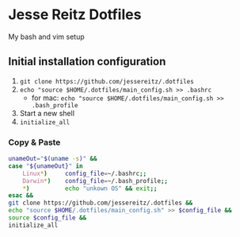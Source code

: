 # Jesse Reitz Dotfiles

My bash and vim setup

## Initial installation configuration
1. `git clone https://github.com/jessereitz/.dotfiles`
2. `echo "source $HOME/.dotfiles/main_config.sh >> .bashrc`
    * for mac: `echo "source $HOME/.dotfiles/main_config.sh >> .bash_profile`
3. Start a new shell
4. `initialize_all`

### Copy & Paste
```bash
unameOut="$(uname -s)" &&
case "${unameOut}" in
    Linux*)     config_file=~/.bashrc;;
    Darwin*)    config_file=~/.bash_profile;;
    *)          echo "unkown OS" && exit;;
esac &&
git clone https://github.com/jessereitz/.dotfiles &&
echo "source $HOME/.dotfiles/main_config.sh" >> $config_file &&
source $config_file &&
initialize_all
```
